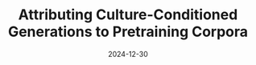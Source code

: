 ---
title: "Attributing Culture-Conditioned Generations to Pretraining Corpora"
collection: publications
date: 2024-12-30
venue: 'arxiv'
paperurl: 'https://arxiv.org/abs/2412.20760'
link: 'https://arxiv.org/abs/2412.20760'
codeurl: 'https://github.com/huihanlhh/CultureGenAttr'
authors: 'Huihan Li*, Arnav Goel*, Keyu He, Xiang Ren (* indicates equal contribution)'
---